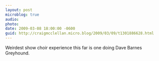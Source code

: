 ```yaml
---
layout: post
microblog: true
audio: 
photo: 
date: 2009-03-08 18:00:00 -0600
guid: http://craigmcclellan.micro.blog/2009/03/09/t1301886628.html
---
```

Weirdest show choir experience this far is one doing Dave Barnes Greyhound.
